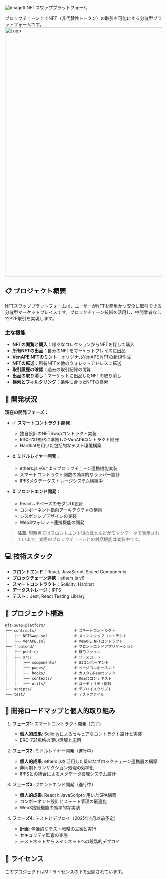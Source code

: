 ![image](https://github.com/user-attachments/assets/c3a7e54a-ea9a-41de-9829-87cfc7df59a1)# NFTスワッププラットフォーム

ブロックチェーン上でNFT（非代替性トークン）の取引を可能にする分散型プラットフォームです。
<img src="https://private-user-images.githubusercontent.com/184055968/423232822-7e035ff6-7a50-4ecc-9f69-5928d860bba1.png?jwt=eyJhbGciOiJIUzI1NiIsInR5cCI6IkpXVCJ9.eyJpc3MiOiJnaXRodWIuY29tIiwiYXVkIjoicmF3LmdpdGh1YnVzZXJjb250ZW50LmNvbSIsImtleSI6ImtleTUiLCJleHAiOjE3NDIxNDQxNTEsIm5iZiI6MTc0MjE0Mzg1MSwicGF0aCI6Ii8xODQwNTU5NjgvNDIzMjMyODIyLTdlMDM1ZmY2LTdhNTAtNGVjYy05ZjY5LTU5MjhkODYwYmJhMS5wbmc_WC1BbXotQWxnb3JpdGhtPUFXUzQtSE1BQy1TSEEyNTYmWC1BbXotQ3JlZGVudGlhbD1BS0lBVkNPRFlMU0E1M1BRSzRaQSUyRjIwMjUwMzE2JTJGdXMtZWFzdC0xJTJGczMlMkZhd3M0X3JlcXVlc3QmWC1BbXotRGF0ZT0yMDI1MDMxNlQxNjUwNTFaJlgtQW16LUV4cGlyZXM9MzAwJlgtQW16LVNpZ25hdHVyZT05OTAwOTVlODc1NWExZGE1NWJlYjBmOGE3MTA3MmQ1NzAwN2RmYjdjZTljMGZiYjMzMTQ1ZjY2MmM3N2JkMGNmJlgtQW16LVNpZ25lZEhlYWRlcnM9aG9zdCJ9.eX1jlmU-faUDv3l2xT-OdNeeloABFA4ZKcHDeMVP0aI" alt="Logo" width="800" />

## 📋 プロジェクト概要

NFTスワッププラットフォームは、ユーザーがNFTを簡単かつ安全に取引できる分散型マーケットプレイスです。ブロックチェーン技術を活用し、中間業者なしでP2P取引を実現します。

### 主な機能

- **NFTの閲覧と購入**：様々なコレクションからNFTを探して購入
- **所有NFTの出品**：自分のNFTをマーケットプレイスに出品
- **VenAPE NFTのミント**：オリジナルVenAPE NFTの新規作成
- **NFTの転送**：所有NFTを他のウォレットアドレスに転送
- **取引履歴の確認**：過去の取引記録の閲覧
- **出品の取り消し**：マーケットに出品したNFTの取り消し
- **検索とフィルタリング**：条件に合ったNFTの検索

## 🚀 開発状況

**現在の開発フェーズ：**

- ✅ **スマートコントラクト開発**：

  - 独自設計のNFTSwapコントラクト実装
  - ERC-721規格に準拠したVenAPEコントラクト開発
  - Hardhatを用いた包括的なテスト環境構築

- ⏳ **ミドルレイヤー開発**：

  - ethers.js v6によるブロックチェーン連携機能実装
  - スマートコントラクト関数の効率的なラッパー設計
  - IPFSメタデータストレージシステム構築中

- ⏳ **フロントエンド開発**：
  - React+JSベースのモダンUI設計
  - コンポーネント指向アーキテクチャの構築
  - レスポンシブデザインの実装
  - Web3ウォレット連携機能の開発

> **注意**: 現時点ではフロントエンドUIのほとんどがモックデータで表示されています。実際のブロックチェーンとの対話機能は実装中です。

## 💻 技術スタック

- **フロントエンド**：React, JavaScript, Styled Components
- **ブロックチェーン連携**：ethers.js v6
- **スマートコントラクト**：Solidity, Hardhat
- **データストレージ**：IPFS
- **テスト**：Jest, React Testing Library

## 📁 プロジェクト構造

```
nft-swap-platform/
├── contracts/                 # スマートコントラクト
│   ├── NFTSwap.sol            # メインスワップコントラクト
│   └── VenAPE.sol             # VenAPE NFTコントラクト
├── frontend/                  # フロントエンドアプリケーション
│   ├── public/                # 静的ファイル
│   ├── src/                   # ソースコード
│   │   ├── components/        # UIコンポーネント
│   │   ├── pages/             # ページコンポーネント
│   │   ├── hooks/             # カスタムReactフック
│   │   ├── contexts/          # Reactコンテキスト
│   │   ├── utils/             # ユーティリティ関数
├── scripts/                   # デプロイスクリプト
└── test/                      # テストファイル
```

## 🔄 開発ロードマップと個人的取り組み

1. **フェーズ1**: スマートコントラクト開発（完了）

   - **個人的成果**: Solidityによるセキュアなコントラクト設計と実装
   - ERC-721規格の深い理解と応用

2. **フェーズ2**: ミドルレイヤー開発（進行中）

   - **個人的成果**: ethers.jsを活用した堅牢なブロックチェーン連携層の構築
   - 非同期トランザクション処理の効率化
   - IPFSとの統合によるメタデータ管理システム設計

3. **フェーズ3**: フロントエンド開発（進行中）

   - **個人的成果**: ReactとJavaScriptを用いたSPA構築
   - コンポーネント設計とステート管理の最適化
   - Web3接続機能の効率的な実装

4. **フェーズ4**: テストとデプロイ（2025年4月以前予定）
   - **計画**: 包括的なテスト戦略の立案と実行
   - セキュリティ監査の実施
   - テストネットからメインネットへの段階的デプロイ

## 📄 ライセンス

このプロジェクトはMITライセンスの下で公開されています。
